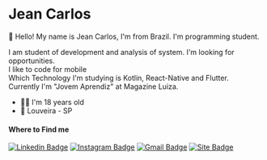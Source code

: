  # Jean Carlos
 
 👋 Hello! My name is Jean Carlos, I'm from Brazil. I'm programming student. 
 
I am student of development and analysis of system. I'm looking for opportunities. </br>
I like to code for mobile </br>
Which Technology I'm studying is Kotlin, React-Native and Flutter. </br>
Currently I'm "Jovem Aprendiz" at Magazine Luiza.

-  👨‍🎓 I'm 18 years old
- 📍 Louveira - SP

#### Where to Find me
[![Linkedin Badge](https://img.shields.io/badge/-LinkedIn-blue?style=flat-square&logo=Linkedin&logoColor=white&link=https://https://www.linkedin.com/in/jean-carlos-fernandes-5b6bb51b2/)](https://www.linkedin.com/in/jean-carlos-fernandes-5b6bb51b2/) 
[![Instagram Badge](https://img.shields.io/badge/-Instagram-violet?style=flat-square&logo=Instagram&logoColor=white&link=https://www.instagram.com/jean.carl00s/)](https://www.instagram.com/jean.carl00s/) 
[![Gmail Badge](https://img.shields.io/badge/-Gmail-dc143c?style=flat-square&logo=Gmail&logoColor=white&link=mailto:devjeanfernandes@gmail.com)](mailto:devjeanfernandes@gmail.com)
[![Site Badge](https://img.shields.io/badge/-Porfolio-6633cc?style=flat-square&logo=Gmail&logoColor=white&link=mailto:devjeanfernandes@gmail.com)](https://jeancarl00s.github.io/Portfolio/index.html)
